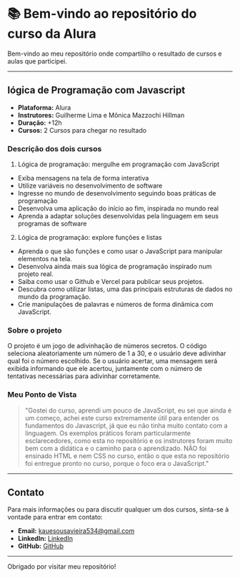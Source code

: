 # 📚 Bem-vindo ao repositório do curso da Alura 

Bem-vindo ao meu repositório onde compartilho o resultado de cursos e aulas que participei.

---

## lógica de Programação com Javascript

- **Plataforma:** Alura
- **Instrutores:** Guilherme Lima e Mônica Mazzochi Hillman
- **Duração:** +12h
- **Cursos:** 2 Cursos para chegar no resultado

### Descrição dos dois cursos
1. Lógica de programação: mergulhe em programação com JavaScript
  - Exiba mensagens na tela de forma interativa
  - Utilize variáveis no desenvolvimento de software
  - Ingresse no mundo de desenvolvimento seguindo boas práticas de programação
  - Desenvolva uma aplicação do início ao fim, inspirada no mundo real
  - Aprenda a adaptar soluções desenvolvidas pela linguagem em seus programas de software

2. Lógica de programação: explore funções e listas
  - Aprenda o que são funções e como usar o JavaScript para manipular elementos na tela.
  - Desenvolva ainda mais sua lógica de programação inspirado num projeto real.
  - Saiba como usar o Github e Vercel para publicar seus projetos.
  - Descubra como utilizar listas, uma das principais estruturas de dados no mundo da programação.
  - Crie manipulações de palavras e números de forma dinâmica com JavaScript.

### Sobre o projeto
O projeto é um jogo de adivinhação de números secretos. O código seleciona aleatoriamente um número de 1 a 30, e o usuário deve adivinhar qual foi o número escolhido. Se o usuário acertar, uma mensagem será exibida informando que ele acertou, juntamente com o número de tentativas necessárias para adivinhar corretamente.

### Meu Ponto de Vista

> "Gostei do curso, aprendi um pouco de JavaScript, eu sei que ainda é um começo, achei este curso extremamente útil para entender os fundamentos do Javascript, já que eu não tinha muito contato com a linguagem. Os exemplos práticos foram particularmente esclarecedores, como esta no repositório e os instrutores foram muito bem com a didática e o caminho para o aprendizado. NÃO foi ensinado HTML e nem CSS no curso, então o que esta no repositório foi entregue pronto no curso, porque o foco era o JavaScript."

---

## Contato

Para mais informações ou para discutir qualquer um dos cursos, sinta-se à vontade para entrar em contato:

- **Email:** [kauesousavieira534@gmail.com](mailto:kauesousavieira534@gmail.com)
- **LinkedIn:** [LinkedIn](https://www.linkedin.com/in/kaue-sousa-vieira/)
- **GitHub:** [GitHub](https://github.com/kauesv)

---

Obrigado por visitar meu repositório!
